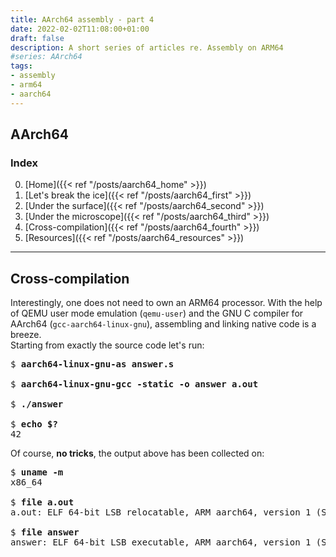 ```yaml
---
title: AArch64 assembly - part 4
date: 2022-02-02T11:08:00+01:00
draft: false
description: A short series of articles re. Assembly on ARM64
#series: AArch64
tags:
- assembly
- arm64
- aarch64
---
```


## AArch64

### Index
0. [Home]({{< ref "/posts/aarch64_home" >}})</br>
1. [Let's break the ice]({{< ref "/posts/aarch64_first" >}})</br>
2. [Under the surface]({{< ref "/posts/aarch64_second" >}})</br>
3. [Under the microscope]({{< ref "/posts/aarch64_third" >}})</br>
4. [Cross-compilation]({{< ref "/posts/aarch64_fourth" >}})</br>
5. [Resources]({{< ref "/posts/aarch64_resources" >}})</br>

----

## Cross-compilation
Interestingly, one does not need to own an ARM64 processor. With the help of QEMU user mode emulation (`qemu-user`) and the GNU C compiler for AArch64 (`gcc-aarch64-linux-gnu`), assembling and linking native code is a breeze.</br>
Starting from exactly the source code let's run:
<pre>
$ <b>aarch64-linux-gnu-as answer.s</b>

$ <b>aarch64-linux-gnu-gcc -static -o answer a.out</b>

$ <b>./answer</b>

$ <b>echo $?</b>
42
</pre>

Of course, **no tricks**, the output above has been collected on:
<pre>
$ <b>uname -m</b>
x86_64

$ <b>file a.out</b>
a.out: ELF 64-bit LSB relocatable, ARM aarch64, version 1 (SYSV), not stripped

$ <b>file answer</b>
answer: ELF 64-bit LSB executable, ARM aarch64, version 1 (SYSV), statically linked, not stripped
</pre>

